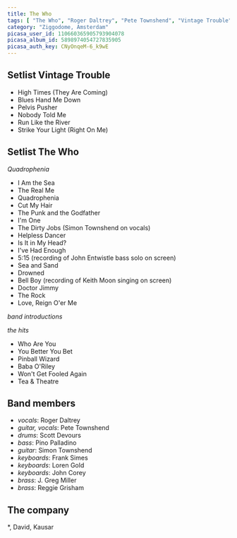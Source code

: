 ```yaml
---
title: The Who
tags: [ "The Who", "Roger Daltrey", "Pete Townshend", "Vintage Trouble" ]
category: "Ziggodome, Amsterdam"
picasa_user_id: 110660365905793904078
picasa_album_id: 5898974054727835905
picasa_auth_key: CNyOnqeM-6_k9wE
---
```

Setlist Vintage Trouble
-----------------------
* High Times (They Are Coming)
* Blues Hand Me Down
* Pelvis Pusher
* Nobody Told Me
* Run Like the River
* Strike Your Light (Right On Me) 

Setlist The Who
---------------
_Quadrophenia_

* I Am the Sea
* The Real Me
* Quadrophenia
* Cut My Hair
* The Punk and the Godfather
* I'm One
* The Dirty Jobs (Simon Townshend on vocals)
* Helpless Dancer
* Is It in My Head?
* I've Had Enough
* 5:15 (recording of John Entwistle bass solo on screen)
* Sea and Sand
* Drowned
* Bell Boy (recording of Keith Moon singing on screen)
* Doctor Jimmy
* The Rock
* Love, Reign O'er Me

_band introductions_

_the hits_

* Who Are You
* You Better You Bet
* Pinball Wizard
* Baba O'Riley
* Won't Get Fooled Again
* Tea & Theatre

Band members
------------
* _vocals_: Roger Daltrey
* _guitar, vocals_: Pete Townshend
* _drums_: Scott Devours
* _bass_: Pino Palladino
* _guitar_: Simon Townshend
* _keyboards_: Frank Simes
* _keyboards_: Loren Gold
* _keyboards_: John Corey
* _brass_: J. Greg Miller
* _brass_: Reggie Grisham

The company
-----------
*, David, Kausar
